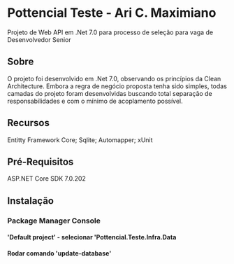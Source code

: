 
# Pottencial Teste - Ari C. Maximiano

Projeto de Web API em .Net 7.0 para processo de seleção para vaga de Desenvolvedor Senior 


## Sobre
O projeto foi desenvolvido em .Net 7.0, observando os princípios da Clean Architecture. Embora a regra de negócio proposta tenha sido simples, todas camadas do projeto foram desenvolvidas buscando total separação de responsabilidades e com o mínimo de acoplamento possível.
## Recursos

Entitty Framework Core;
Sqlite; Automapper; xUnit


## Pré-Requisitos

ASP.NET Core SDK 7.0.202
## Instalação

### Package Manager Console
####  'Default project' - selecionar 'Pottencial.Teste.Infra.Data
####  Rodar comando 'update-database'

